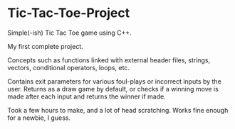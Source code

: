 # Tic-Tac-Toe-Project
Simple(-ish) Tic Tac Toe game using C++.

My first complete project. 

Concepts such as functions linked with external header files, strings, vectors, conditional operators, loops, etc.

Contains exit parameters for various foul-plays or incorrect inputs by the user. 
Returns as a draw game by default, or checks if a winning move is made after each input and returns the winner if made.

Took a few hours to make, and a lot of head scratching. Works fine enough for a newbie, I guess.
